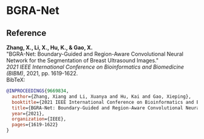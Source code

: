 # BGRA-Net
## Reference
**Zhang, X., Li, X., Hu, K., & Gao, X.**  
   "BGRA-Net: Boundary-Guided and Region-Aware Convolutional Neural Network for the Segmentation of Breast Ultrasound Images."  
   *2021 IEEE International Conference on Bioinformatics and Biomedicine (BIBM)*, 2021, pp. 1619-1622.  
   BibTeX:
   ```bibtex
   @INPROCEEDINGS{9669834,
     author={Zhang, Xiang and Li, Xuanya and Hu, Kai and Gao, Xieping},
     booktitle={2021 IEEE International Conference on Bioinformatics and Biomedicine (BIBM)}, 
     title={BGRA-Net: Boundary-Guided and Region-Aware Convolutional Neural Network for the Segmentation of Breast Ultrasound Images}, 
     year={2021},
     organization={IEEE},
     pages={1619-1622}
   }
